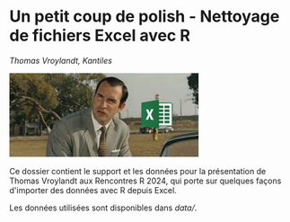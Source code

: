 
# Un petit coup de polish - Nettoyage de fichiers Excel avec R

*Thomas Vroylandt, Kantiles*

![](img/oss117_excel.jpeg)

Ce dossier contient le support et les données pour la présentation de Thomas Vroylandt aux Rencontres R 2024, qui porte sur quelques façons d'importer des données avec R depuis Excel.

Les données utilisées sont disponibles dans *data/*.
